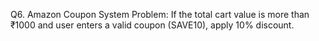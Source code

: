 Q6. Amazon Coupon System
Problem: If the total cart value is more than ₹1000 and user enters a valid coupon (SAVE10), apply 10% discount.